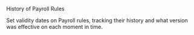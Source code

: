 History of Payroll Rules

Set validity dates on Payroll rules, tracking their history and what version was
effective on each moment in time.
